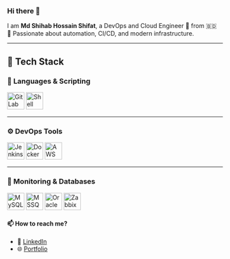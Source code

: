 ### Hi there 👋

I am **Md Shihab Hossain Shifat**, a DevOps and Cloud Engineer 🚀 from 🇧🇩  
🔧 Passionate about automation, CI/CD, and modern infrastructure.

---
## 🚀 Tech Stack

### 🧾 Languages & Scripting
<p>
  <img src="https://about.gitlab.com/images/press/logo/png/gitlab-icon-rgb.png" height="40" alt="GitLab"/>
  <img src="https://upload.wikimedia.org/wikipedia/commons/8/82/Gnu-bash-logo.svg" height="40" alt="Shell Scripting"/>
</p>

---

### ⚙️ DevOps Tools
<p>
  <img src="https://www.jenkins.io/images/logos/jenkins/jenkins.svg" height="40" alt="Jenkins"/>
  <img src="https://cdn.jsdelivr.net/gh/devicons/devicon/icons/docker/docker-original.svg" height="40" alt="Docker"/>
  <img src="https://a0.awsstatic.com/libra-css/images/logos/aws_logo_smile_1200x630.png" height="40" alt="AWS"/>
</p>

---

### 🧩 Monitoring & Databases
<p>
  <img src="https://cdn.jsdelivr.net/gh/devicons/devicon/icons/mysql/mysql-original.svg" height="40" alt="MySQL"/>
  <img src="https://img.icons8.com/color/48/000000/microsoft-sql-server.png" height="40" alt="MSSQL"/>
  <img src="https://img.icons8.com/color/48/000000/oracle-logo.png" height="40" alt="Oracle 19c"/>
  <img src="https://assets.zabbix.com/img/logo/zabbix_logo_500x131.png" height="40" alt="Zabbix"/>
</p>




#### 📫 How to reach me?

- 🔗 [LinkedIn](https://linkedin.com/in/shihabhossainshifat)
- 🌐 [Portfolio](https://nettechshifat.blogspot.com)

